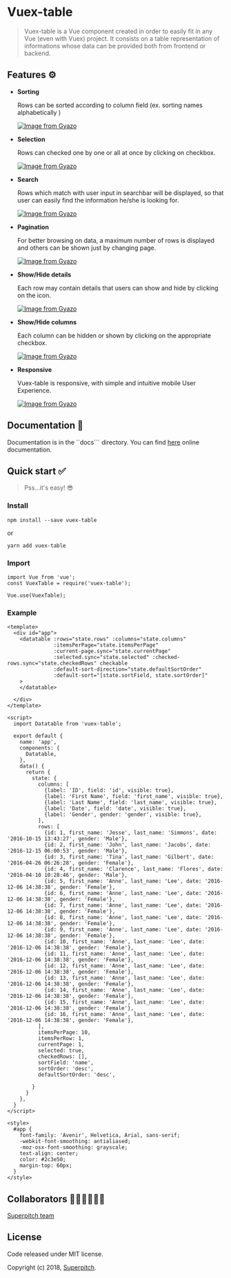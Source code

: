 # Vuex-table

> Vuex-table is a Vue component created in order to easily fit in any Vue (even with Vuex) project.
> It consists on a table representation of informations whose data can be provided both from frontend or backend.

## Features ⚙

- **Sorting**
    
   Rows can be sorted according to column field (ex. sorting names alphabetically )
   
   [![Image from Gyazo](https://i.gyazo.com/6a3cc6681b07ad7dc17c6b91d6c17542.gif)](https://gyazo.com/6a3cc6681b07ad7dc17c6b91d6c17542)
   
- **Selection**
    
    Rows can checked one by one or all at once by clicking on checkbox.
    
    [![Image from Gyazo](https://i.gyazo.com/f5eac70ce6d980848197703f4ce141dc.gif)](https://gyazo.com/f5eac70ce6d980848197703f4ce141dc)
  
- **Search**
    
    Rows which match with user input in searchbar will be displayed, so that user can easily find the information he/she is looking for.
    
    [![Image from Gyazo](https://i.gyazo.com/686d07aa39d26558eba28e1cc127b879.gif)](https://gyazo.com/686d07aa39d26558eba28e1cc127b879)
    
- **Pagination**

    For better browsing on data, a maximum number of rows is displayed and others can be shown just by changing page.
    
    [![Image from Gyazo](https://i.gyazo.com/f20817f0e25b874664ba9e3503a57303.gif)](https://gyazo.com/f20817f0e25b874664ba9e3503a57303)
    
- **Show/Hide details**

    Each row may contain details that users can show and hide by clicking on the icon.
    
    [![Image from Gyazo](https://i.gyazo.com/065b28eb0df0003551ddb09c65f8cf93.gif)](https://gyazo.com/065b28eb0df0003551ddb09c65f8cf93)
    
- **Show/Hide columns** 

    Each column can be hidden or shown by clicking on the appropriate checkbox.
    
    [![Image from Gyazo](https://i.gyazo.com/22d6d22c537789505a702fa8726f45b1.gif)](https://gyazo.com/22d6d22c537789505a702fa8726f45b1)
    
- **Responsive**
    
    Vuex-table is responsive, with simple and intuitive mobile User Experience.
    
    [![Image from Gyazo](https://i.gyazo.com/8861c6431cbf828f08fdcd314100cfc6.gif)](https://gyazo.com/8861c6431cbf828f08fdcd314100cfc6)
    
## Documentation 📔

Documentation is in the ``docs``` directory.
You can find [here](https://superpitch-agency.github.io/vuex-table/) online documentation.

## Quick start ✅
> Pss...it's easy! 😎


### Install

```
npm install --save vuex-table
```

or
```
yarn add vuex-table
```


### Import 

```
import Vue from 'vue';
const VuexTable = require('vuex-table');
 
Vue.use(VuexTable);
```
 
 ### Example
 
 ```
 <template>
   <div id="app">
     <datatable :rows="state.rows" :columns="state.columns"
                :itemsPerPage="state.itemsPerPage"
                :current-page.sync="state.currentPage"
                :selected.sync="state.selected" :checked-rows.sync="state.checkedRows" checkable
                :default-sort-direction="state.defaultSortOrder"
                :default-sort="[state.sortField, state.sortOrder]"
     >
     </datatable>
 
   </div>
 </template>
 
 <script>
   import Datatable from 'vuex-table';
 
   export default {
     name: 'app',
     components: {
       Datatable,
     },
     data() {
       return {
         state: {
           columns: [
             {label: 'ID', field: 'id', visible: true},
             {label: 'First Name', field: 'first_name', visible: true},
             {label: 'Last Name', field: 'last_name', visible: true},
             {label: 'Date', field: 'date', visible: true},
             {label: 'Gender', gender: 'gender', visible: true},
           ],
           rows: [
             {id: 1, first_name: 'Jesse', last_name: 'Simmons', date: '2016-10-15 13:43:27', gender: 'Male'},
             {id: 2, first_name: 'John', last_name: 'Jacobs', date: '2016-12-15 06:00:53', gender: 'Male'},
             {id: 3, first_name: 'Tina', last_name: 'Gilbert', date: '2016-04-26 06:26:28', gender: 'Female'},
             {id: 4, first_name: 'Clarence', last_name: 'Flores', date: '2016-04-10 10:28:46', gender: 'Male'},
             {id: 5, first_name: 'Anne', last_name: 'Lee', date: '2016-12-06 14:38:38', gender: 'Female'},
             {id: 6, first_name: 'Anne', last_name: 'Lee', date: '2016-12-06 14:38:38', gender: 'Female'},
             {id: 7, first_name: 'Anne', last_name: 'Lee', date: '2016-12-06 14:38:38', gender: 'Female'},
             {id: 8, first_name: 'Anne', last_name: 'Lee', date: '2016-12-06 14:38:38', gender: 'Female'},
             {id: 9, first_name: 'Anne', last_name: 'Lee', date: '2016-12-06 14:38:38', gender: 'Female'},
             {id: 10, first_name: 'Anne', last_name: 'Lee', date: '2016-12-06 14:38:38', gender: 'Female'},
             {id: 11, first_name: 'Anne', last_name: 'Lee', date: '2016-12-06 14:38:38', gender: 'Female'},
             {id: 12, first_name: 'Anne', last_name: 'Lee', date: '2016-12-06 14:38:38', gender: 'Female'},
             {id: 13, first_name: 'Anne', last_name: 'Lee', date: '2016-12-06 14:38:38', gender: 'Female'},
             {id: 14, first_name: 'Anne', last_name: 'Lee', date: '2016-12-06 14:38:38', gender: 'Female'},
             {id: 15, first_name: 'Anne', last_name: 'Lee', date: '2016-12-06 14:38:38', gender: 'Female'},
             {id: 16, first_name: 'Anne', last_name: 'Lee', date: '2016-12-06 14:38:38', gender: 'Female'},
           ],
           itemsPerPage: 10,
           itemsPerRow: 1,
           currentPage: 1,
           selected: true,
           checkedRows: [],
           sortField: 'name',
           sortOrder: 'desc',
           defaultSortOrder: 'desc',
 
         }
       }
     },
   }
 </script>
 
 <style>
   #app {
     font-family: 'Avenir', Helvetica, Arial, sans-serif;
     -webkit-font-smoothing: antialiased;
     -moz-osx-font-smoothing: grayscale;
     text-align: center;
     color: #2c3e50;
     margin-top: 60px;
   }
 </style>
 
 ```
   
## Collaborators 👩🏻‍💻👨🏼‍💻
[Superpitch team](http://superpitch.fr)

## License
Code released under MIT license.

Copyright (c) 2018, [Superpitch](http://superpitch.fr).




